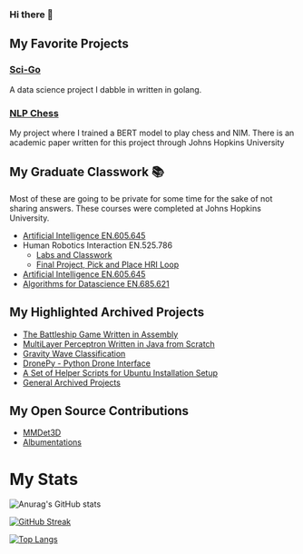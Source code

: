 ### Hi there 👋

## My Favorite Projects

### [Sci-Go](https://github.com/deleomike/sci-go)

A data science project I dabble in written in golang.

### [NLP Chess](https://github.com/deleomike/NLP-Chess)

My project where I trained a BERT model to play chess and NIM. There is an academic paper written for this project through Johns Hopkins University

## My Graduate Classwork 📚

Most of these are going to be private for some time for the sake of not sharing answers. These courses were completed at Johns Hopkins University.

- [Artificial Intelligence EN.605.645](https://github.com/deleomike/EN.605.645)
- Human Robotics Interaction EN.525.786
  - [Labs and Classwork](https://github.com/deleomike/EN.525.786)
  - [Final Project, Pick and Place HRI Loop](https://github.com/deleomike/pick_and_place)
- [Artificial Intelligence EN.605.645](https://github.com/deleomike/EN.605.645)
- [Algorithms for Datascience EN.685.621](https://github.com/deleomike/EN.685.621)

## My Highlighted Archived Projects

- [The Battleship Game Written in Assembly](https://github.com/deleomike/BattleShip-Assembly)
- [MultiLayer Perceptron Written in Java from Scratch](https://github.com/deleomike/Perceptron)
- [Gravity Wave Classification](https://github.com/deleomike/GravWave)
- [DronePy - Python Drone Interface](https://github.com/deleomike/DronePy)
- [A Set of Helper Scripts for Ubuntu Installation Setup](https://github.com/deleomike/HelperScripts)
- [General Archived Projects](https://github.com/deleomike/ArchivedProjectsMonoRepo)

## My Open Source Contributions

- [MMDet3D](https://github.com/open-mmlab/mmdetection3d)
- [Albumentations](https://github.com/albumentations-team/albumentations)


# My Stats

![Anurag's GitHub stats](https://github-readme-stats.vercel.app/api?username=deleomike&show_icons=true&theme=radical)

[![GitHub Streak](http://github-readme-streak-stats.herokuapp.com?user=deleomike&theme=dark&background=000000)](https://git.io/streak-stats)

[![Top Langs](https://github-readme-stats.vercel.app/api/top-langs/?username=deleomike&layout=compact&theme=vision-friendly-dark)](https://github.com/anuraghazra/github-readme-stats)

<!--
**deleomike/deleomike** is a ✨ _special_ ✨ repository because its `README.md` (this file) appears on your GitHub profile.

Here are some ideas to get you started:

- 🔭 I’m currently working on ...
- 🌱 I’m currently learning ...
- 👯 I’m looking to collaborate on ...
- 🤔 I’m looking for help with ...
- 💬 Ask me about ...
- 📫 How to reach me: ...
- 😄 Pronouns: ...
- ⚡ Fun fact: ...

-->
